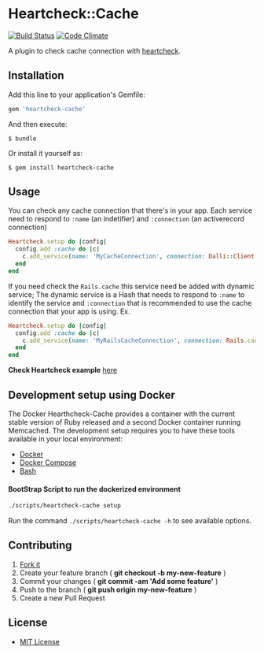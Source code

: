 # Heartcheck::Cache

[![Build Status](https://travis-ci.org/locaweb/heartcheck-cache.svg?branch=master)](https://travis-ci.org/locaweb/heartcheck-cache)
[![Code Climate](https://codeclimate.com/github/locaweb/heartcheck-cache/badges/gpa.svg)](https://codeclimate.com/github/locaweb/heartcheck-cache)

A plugin to check cache connection with [heartcheck](https://github.com/locaweb/heartcheck).

## Installation

Add this line to your application's Gemfile:

```ruby
gem 'heartcheck-cache'
```

And then execute:

    $ bundle

Or install it yourself as:

    $ gem install heartcheck-cache

## Usage

You can check any cache connection that there's in your app.
Each service need to respond to `:name` (an indetifier) and `:connection` (an activerecord connection)

```ruby
Heartcheck.setup do |config|
  config.add :cache do |c|
    c.add_service(name: 'MyCacheConnection', connection: Dalli::Client.new('localhost:11211'))
  end
end
```

If you need check the `Rails.cache` this service need be added with dynamic service;
The dynamic service is a Hash that needs to respond to `:name` to identify the service and `:connection` that is recommended to use the cache connection that your app is using.
Ex.

```ruby
Heartcheck.setup do |config|
  config.add :cache do |c|
    c.add_service(name: 'MyRailsCacheConnection', connection: Rails.cache.instance_variable_get("@data"))
  end
end
```

**Check Heartcheck example** [here](https://github.com/locaweb/heartcheck/blob/master/lib/heartcheck/generators/templates/config.rb)

## Development setup using Docker

The Docker Hearthcheck-Cache provides a container with the current stable version of Ruby released and a second Docker container running Memcached. The development setup requires you to have these tools available in your local environment:

-   [Docker](https://docs.docker.com/get-docker/)
-   [Docker Compose](https://docs.docker.com/compose/install/)
-   [Bash](https://www.gnu.org/software/bash/)

#### BootStrap Script to run the dockerized environment

```bash
./scripts/heartcheck-cache setup
```

Run the command `./scripts/heartcheck-cache -h` to see available options.

## Contributing

1.  [Fork it](https://github.com/locaweb/heartcheck-cache/fork)
2.  Create your feature branch ( **git checkout -b my-new-feature** )
3.  Commit your changes ( **git commit -am 'Add some feature'** )
4.  Push to the branch ( **git push origin my-new-feature** )
5.  Create a new Pull Request

## License
*   [MIT License](https://github.com/locaweb/heartcheck-cache/blob/master/LICENSE.txt)
